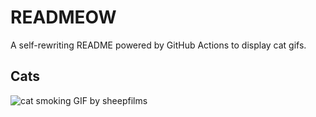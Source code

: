 # READMEOW

A self-rewriting README powered by GitHub Actions to display cat gifs.

## Cats

![cat smoking GIF by sheepfilms](https://media1.giphy.com/media/l0ExdMHUDKteztyfe/200.gif?cid=9acd02dagzvh0zdm7vi7bezenhsg4hxsamva21iap430jpuj&ep=v1_gifs_search&rid=200.gif&ct=g)
